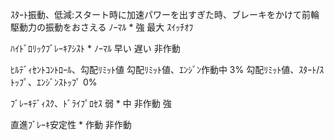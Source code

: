 ｽﾀｰﾄ振動、低減:スタート時に加速パワーを出すぎた時、ブレーキをかけて前輪駆動力の振動をおさえる
		ﾉｰﾏﾙ
	* 強
		最大
		ｽｲｯﾁｵﾌ

ﾊｲﾄﾞﾛﾘｯｸﾌﾞﾚｰｷｱｼｽﾄ
	*	ﾉｰﾏﾙ
		早い
		遅い
		非作動

ﾋﾙﾃﾞｨｾﾝﾄｺﾝﾄﾛｰﾙ、勾配ﾘﾐｯﾄ値
	勾配ﾘﾐｯﾄ値、ｴﾝｼﾞﾝ作動中
		3%
	勾配ﾘﾐｯﾄ値、ｽﾀｰﾄ/ｽﾄｯﾌﾟ、ｴﾝｼﾞﾝｽﾄｯﾌﾟ
		0%

ﾌﾞﾚｰｷﾃﾞｨｽｸ、ﾄﾞﾗｲﾌﾟﾛｾｽ
		弱
	* 中
		非作動
		強

直進ﾌﾞﾚｰｷ安定性
	* 作動
		非作動